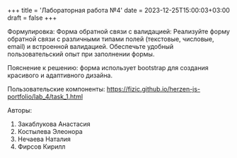+++
title = 'Лабораторная работа №4'
date = 2023-12-25T15:00:03+03:00
draft = false
+++

Формулировка: Форма обратной связи с валидацией: Реализуйте форму обратной связи с различными типами полей (текстовые, числовые, email) и встроенной валидацией. Обеспечьте удобный пользовательский опыт при заполнении формы.

Пояснение к решению: форма использует bootstrap для создания красивого и адаптивного дизайна.

Пользовательские компоненты:
https://fizic.github.io/herzen-js-portfolio/lab_4/task_1.html

Авторы:
1. Закаблукова Анастасия
2. Костылева Элеонора
3. Нечаева Наталия
4. Фирсов Кирилл
